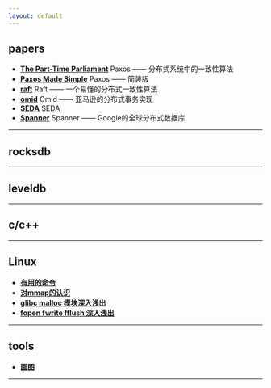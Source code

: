 ```yaml
---
layout: default
---
```


## papers
- [**The Part-Time Parliament**](/contents/papers/the_part-time_parliament)
Paxos —— 分布式系统中的一致性算法
- [**Paxos Made Simple**](/contents/papers/paxos_made_simple)
Paxos —— 简装版
- [**raft**](/contents/papers/raft)
Raft —— 一个易懂的分布式一致性算法
- [**omid**](/contents/papers/omid)
Omid —— 亚马逊的分布式事务实现
- [**SEDA**](/contents/papers/seda)
SEDA
- [**Spanner**](/contents/papers/spanner)
Spanner —— Google的全球分布式数据库

---
## rocksdb

---
## leveldb

---
## c/c++

---
## Linux
- [**有用的命令**](/contents/linux/power_cmds)
- [**对mmap的认识**](/contents/linux/mmap)  
- [**glibc malloc 模块深入浅出**](/contents/linux/malloc)   
- [**fopen fwrite fflush 深入浅出**](/contents/linux/fxxx)

---
## tools
- [**画图**](/contents/tools/draw)

---
